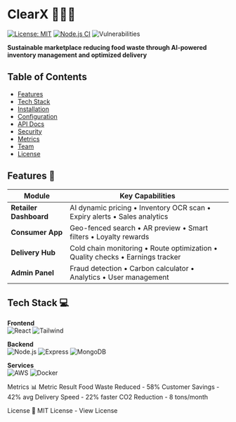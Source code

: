 # ClearX 🌱🛒🚚  
[![License: MIT](https://img.shields.io/badge/License-MIT-green.svg)](https://opensource.org/licenses/MIT) 
[![Node.js CI](https://github.com/yourusername/freshsave/actions/workflows/node.js.yml/badge.svg)](https://github.com/yourusername/freshsave/actions) 
![Vulnerabilities](https://img.shields.io/snyk/vulnerabilities/github/yourusername/freshsave)

**Sustainable marketplace reducing food waste through AI-powered inventory management and optimized delivery**

## Table of Contents
- [Features](#features-)
- [Tech Stack](#tech-stack-)
- [Installation](#installation-)
- [Configuration](#configuration-)
- [API Docs](#api-docs-)
- [Security](#security-)
- [Metrics](#metrics-)
- [Team](#team-)
- [License](#license-)

## Features 🚀
| Module | Key Capabilities |
|--------|------------------|
| **Retailer Dashboard** | AI dynamic pricing • Inventory OCR scan • Expiry alerts • Sales analytics |
| **Consumer App** | Geo-fenced search • AR preview • Smart filters • Loyalty rewards |
| **Delivery Hub** | Cold chain monitoring • Route optimization • Quality checks • Earnings tracker |
| **Admin Panel** | Fraud detection • Carbon calculator • Analytics • User management |

## Tech Stack 💻
**Frontend**  
![React](https://img.shields.io/badge/React-20232A?style=for-the-badge&logo=react&logoColor=61DAFB) 
![Tailwind](https://img.shields.io/badge/Tailwind_CSS-38B2AC?style=for-the-badge&logo=tailwind-css&logoColor=white)

**Backend**  
![Node.js](https://img.shields.io/badge/Node.js-339933?style=for-the-badge&logo=nodedotjs&logoColor=white) 
![Express](https://img.shields.io/badge/Express.js-000000?style=for-the-badge&logo=express&logoColor=white) 
![MongoDB](https://img.shields.io/badge/MongoDB-4EA94B?style=for-the-badge&logo=mongodb&logoColor=white)

**Services**  
![AWS](https://img.shields.io/badge/AWS-%23FF9900.svg?style=for-the-badge&logo=amazon-aws&logoColor=white) 
![Docker](https://img.shields.io/badge/Docker-2CA5E0?style=for-the-badge&logo=docker&logoColor=white)

Metrics 📊
Metric	Result
Food Waste Reduced  -	58%
Customer Savings -	42% avg
Delivery Speed -	22% faster
CO2 Reduction -	8 tons/month

License 📄
MIT License - View License
